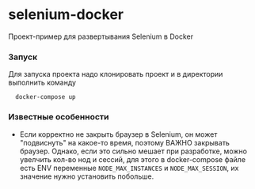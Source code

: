 # selenium-docker

Проект-пример для развертывания Selenium в Docker

### Запуск
Для запуска проекта надо клонировать проект и в директории выполнить команду
```shell
  docker-compose up
```

### Известные особенности
* Если корректно не закрыть браузер в Selenium, он может "подвиснуть" на какое-то время, поэтому ВАЖНО закрывать браузер. Однако, если это сильно мешает при разработке, можно увелчить кол-во нод и сессий, для этого в docker-compose файле есть ENV переменные `NODE_MAX_INSTANCES` и `NODE_MAX_SESSION`, их значение нужно установить побольше.    
